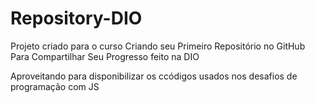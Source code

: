 # Repository-DIO
Projeto criado para o curso  Criando seu Primeiro Repositório no GitHub Para Compartilhar Seu Progresso feito na DIO

Aproveitando para disponibilizar os ccódigos usados nos desafios de programação com JS
